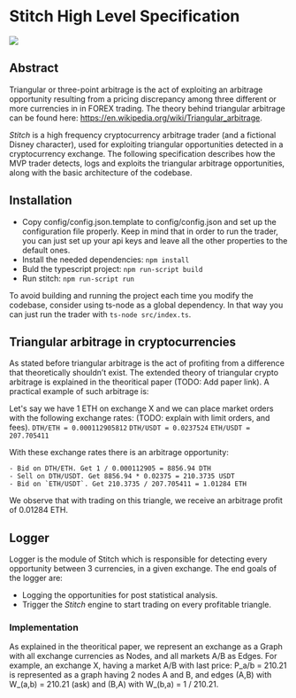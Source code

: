 # Stitch High Level Specification

![](https://upload.wikimedia.org/wikipedia/en/d/d2/Stitch_%28Lilo_%26_Stitch%29.svg)

## Abstract
Triangular or three-point arbitrage is the act of exploiting an arbitrage opportunity resulting from a pricing discrepancy among three different or more currencies in in FOREX trading. The theory behind triangular arbitrage can be found here: <https://en.wikipedia.org/wiki/Triangular_arbitrage>.

*Stitch* is a high frequency cryptocurrency arbitrage trader (and a fictional Disney character), used for exploiting triangular opportunities detected in a cryptocurrency exchange. The following specification describes how the MVP trader detects, logs and exploits the triangular arbitrage opportunities, along with the basic architecture of the codebase. 

## Installation

- Copy config/config.json.template to config/config.json and set up the configuration file properly. Keep in mind that in order to run the trader, you can just set up your api keys and leave all the other properties to the default ones.
- Install the needed dependencies: `npm install`
- Buld the typescript project: `npm run-script build`
- Run stitch: `npm run-script run`

To avoid building and running the project each time you modify the codebase, consider using ts-node as a global dependency. In that way you can just run the trader with `ts-node src/index.ts`.

## Triangular arbitrage in cryptocurrencies

As stated before triangular arbitrage is the act of profiting from a difference that theoretically shouldn’t exist. The extended theory of triangular crypto arbitrage is explained in the theoritical paper (TODO: Add paper link). A practical example of such arbitrage is: 

Let's say we have 1 ETH on exchange X and we can place market orders with the following exchange rates: (TODO: explain with limit orders, and fees).
`DTH/ETH = 0.000112905812`
`DTH/USDT = 0.0237524`
`ETH/USDT = 207.705411`

With these exchange rates there is an arbitrage opportunity:
```
- Bid on DTH/ETH. Get 1 / 0.000112905 = 8856.94 DTH
- Sell on DTH/USDT. Get 8856.94 * 0.02375 = 210.3735 USDT
- Bid on `ETH/USDT`. Get 210.3735 / 207.705411 = 1.01284 ETH 
```
We observe that with trading on this triangle, we receive an arbitrage profit of 0.01284 ETH.

## Logger
Logger is the module of Stitch which is responsible for detecting every opportunity between 3 currencies, in a given exchange. The end goals of the logger are:
   
- Logging the opportunities for post statistical analysis.
- Trigger the *Stitch* engine to start trading on every profitable triangle. 

### Implementation
As explained in the theoritical paper, we represent an exchange as a Graph with all exchange currencies as Nodes, and all markets A/B as Edges. For example, an exchange X, having a market A/B with last price: P_a/b = 210.21  is represented as a graph having 2 nodes A and B, and edges (A,B) with W_(a,b) = 210.21 (ask) and (B,A) with W_(b,a) = 1 / 210.21.
